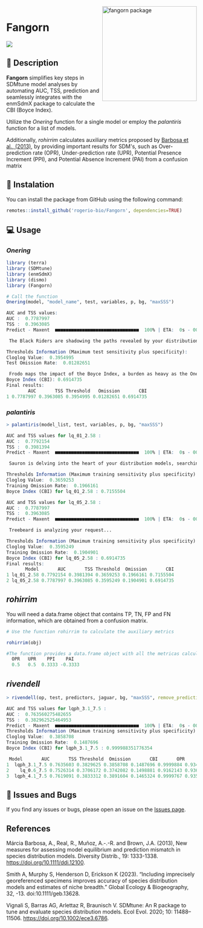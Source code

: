 
<img src="https://github.com/rogerio-bio/Fangorn/assets/90930770/17034e97-f469-4b02-b1b3-c7afc326ec24" alt="fangorn package" min-width="200px" max-width="200px" width="250px" align="right">

# Fangorn
<img src="https://img.shields.io/badge/R_package-3276b5" />

## 📃 Description

**Fangorn** simplifies key steps in SDMtune model analyses by automating AUC, TSS, prediction and seamlessly integrates with the enmSdmX package to calculate the CBI (Boyce Index).

Utilize the *Onering* function for a single model or employ the *palantiris* function for a list of models.

Additionally, *rohirrim* calculates auxiliary metrics proposed by [Barbosa et al., (2013)](https://onlinelibrary.wiley.com/doi/10.1111/ddi.12100), by providing important results for SDM's, such as Over-prediction rate (OPR), Under-prediction rate (UPR), Potential Presence Increment (PPI), and Potential Absence Increment (PAI) from a confusion matrix

## 🚀 Instalation

You can install the package from GitHub using the following command:

``` r
remotes::install_github('rogerio-bio/Fangorn', dependencies=TRUE)
```

## 💻 Usage

### *Onering*
``` r
library (terra)
library (SDMtune)
library (enmSdmX)
library (dismo)
library (Fangorn)

# Call the function
Onering(model, "model_name", test, variables, p, bg, "maxSSS")

AUC and TSS values:
AUC :  0.7787997 
TSS :  0.3963085 
Predict - Maxent  ■■■■■■■■■■■■■■■■■■■■■■■■■■■■■■■  100% | ETA:  0s - 00:03:25  

 The Black Riders are shadowing the paths revealed by your distribution analysis... 

Thresholds Information (Maximum test sensitivity plus specificity):
Cloglog Value:  0.3954995 
Test Omission Rate:  0.01282651 

 Frodo maps the impact of the Boyce Index, a burden as heavy as the One Ring.. 
Boyce Index (CBI): 0.6914735 
Final results:
        AUC       TSS Threshold   Omission       CBI
1 0.7787997 0.3963085 0.3954995 0.01282651 0.6914735

```
### *palantiris*

``` r
> palantiris(model_list, test, variables, p, bg, "maxSSS")

AUC and TSS values for lq_01_2.58 :
AUC :  0.7792154 
TSS :  0.3981394 
Predict - Maxent  ■■■■■■■■■■■■■■■■■■■■■■■■■■■■■■■  100% | ETA:  0s - 00:03:25.9

 Sauron is delving into the heart of your distribution models, searching for control... 

Thresholds Information (Maximum training sensitivity plus specificity) for lq_01_2.58 :
Cloglog Value:  0.3659253 
Training Omission Rate:  0.1966161 
Boyce Index (CBI) for lq_01_2.58 : 0.7155504 

AUC and TSS values for lq_05_2.58 :
AUC :  0.7787997 
TSS :  0.3963085 
Predict - Maxent  ■■■■■■■■■■■■■■■■■■■■■■■■■■■■■■■  100% | ETA:  0s - 00:03:22.6

 Treebeard is analyzing your request... 

Thresholds Information (Maximum training sensitivity plus specificity) for lq_05_2.58 :
Cloglog Value:  0.3595249 
Training Omission Rate:  0.1904901 
Boyce Index (CBI) for lq_05_2.58 : 0.6914735 
Final results:
       Model       AUC       TSS Threshold  Omission       CBI
1 lq_01_2.58 0.7792154 0.3981394 0.3659253 0.1966161 0.7155504
2 lq_05_2.58 0.7787997 0.3963085 0.3595249 0.1904901 0.6914735
```

## *rohirrim*

You will need a data.frame object that contains TP, TN, FP and FN information, which are obtained from a confusion matrix.

``` r
# Use the function rohirrim to calculate the auxiliary metrics

rohirrim(obj)

#The function provides a data.frame object with all the metricas calculated
  OPR   UPR    PPI    PAI
  0.5   0.5  0.3333 -0.3333
```

## *rivendell* 

``` r
> rivendell(op, test, predictors, jaguar, bg, "maxSSS", remove_prediction = TRUE , identifier = "7.5")

AUC and TSS values for lqph_3.1_7.5 :
AUC :  0.763560275482655 
TSS :  0.382962525464953 
Predict - Maxent  ■■■■■■■■■■■■■■■■■■■■■■■■■■■■■■■  100% | ETA:  0s - 00:06:53.7
Thresholds Information (Maximum training sensitivity plus specificity) for lqph_3.1_7.5 :
Cloglog Value:  0.3858708 
Training Omission Rate:  0.1487696 
Boyce Index (CBI) for lqph_3.1_7.5 : 0.999988351776354

 Model       AUC       TSS Threshold  Omission       CBI       OPR        UPR      PPI        PAI
1  lqph_3.1_7.5 0.7635603 0.3829625 0.3858708 0.1487696 0.9999884 0.9344828 0.01101726 11.87206 -0.4550185
2    lq_0.6_7.5 0.7526314 0.3706172 0.3742082 0.1498881 0.9162143 0.9361958 0.01205490 12.01305 -0.4604223
3  lqph_4.1_7.5 0.7619091 0.3833312 0.3891604 0.1465324 0.9999767 0.9351796 0.01112553 12.01044 -0.4603222
```


## 👾 Issues and Bugs

If you find any issues or bugs, please open an issue on the [Issues page](https://github.com/rogerio-bio/Fangorn/issues).

## References
Márcia Barbosa, A., Real, R., Muñoz, A.-.-R. and Brown, J.A. (2013), New measures for assessing model equilibrium and prediction mismatch in species distribution models. Diversity Distrib., 19: 1333-1338. https://doi.org/10.1111/ddi.12100.

Smith A, Murphy S, Henderson D, Erickson K (2023). “Including imprecisely georeferenced specimens improves accuracy of species distribution models and estimates of niche breadth.” Global Ecology & Biogeography, 32, -13. doi:10.1111/geb.13628. 

Vignali S, Barras AG, Arlettaz R, Braunisch V. SDMtune: An R package to tune and evaluate species distribution models. Ecol Evol. 2020; 10: 11488–11506. https://doi.org/10.1002/ece3.6786.
